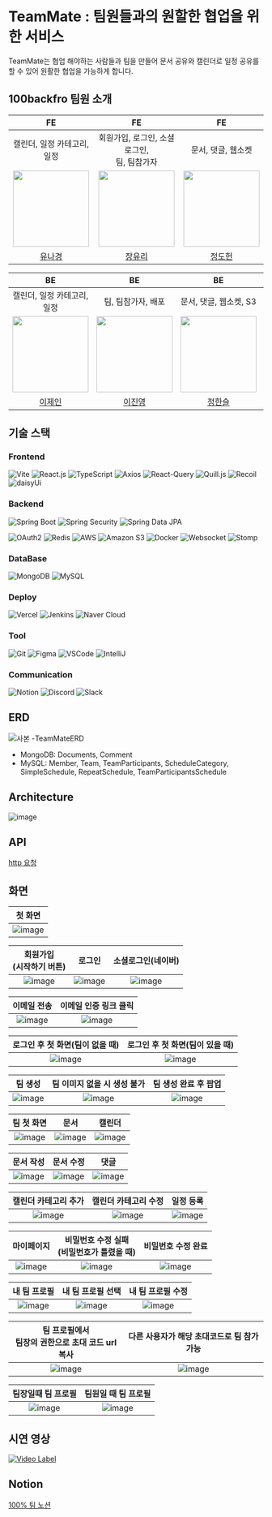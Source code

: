 # TeamMate : 팀원들과의 원할한 협업을 위한 서비스
TeamMate는 협업 해야하는 사람들과 팀을 만들어 문서 공유와 캘린더로 일정 공유를 할 수 있어 원활한 협업을 가능하게 합니다.

## 100backfro 팀원 소개

 FE   | FE   | FE   
 :------: | :------: | :------: 
|   캘린더, 일정 카테고리, 일정   | 회원가입, 로그인, 소셜 로그인,<br> 팀, 팀참가자   |  문서, 댓글, 웹소켓  |
| <img src="https://avatars.githubusercontent.com/u/110381560?v=4" width="150px;" alt=""/>  | <img src="https://avatars.githubusercontent.com/u/135790442?v=4" width="150px;" alt=""/>  | <img src="https://avatars.githubusercontent.com/u/89259535?v=4" width="150px;" alt=""/>  |
| [유나경](https://github.com/shiningKyung) | [장유리](https://github.com/zzannorita) | [정도헌](https://github.com/bslkuye) |

|    BE   |   BE    |   BE   |  BE  |
|:-------:|:-----:|:-----:|:----:|
| 캘린더, 일정 카테고리, 일정   |   팀, 팀참가자, 배포   |      문서, 댓글, 웹소켓, S3    | 회원가입, 로그인, 소셜로그인   |
| <img src="https://avatars.githubusercontent.com/u/122286693?v=4" width="150px;" alt=""/>| <img src="https://avatars.githubusercontent.com/u/48014869?v=4" width="150px;" alt=""/> |<img src="https://avatars.githubusercontent.com/u/94779505?s=400&u=d3b96565f9872e98397c9f11e6a2f11c82cdecbb&v=4" width="150px;" alt=""/>|  <img src="https://avatars.githubusercontent.com/u/68370338?v=4" width="150px;" alt=""/> |
|            [이제인](https://github.com/xenxxn)           |                           [이진영](https://github.com/dkwktm45)                          |   [정한슬](https://github.com/HanSeulChung)   | [최진성](https://github.com/choijinsung05) |

        
## 기술 스택
### Frontend
![Vite](https://img.shields.io/badge/Vite-646CFF?style=for-the-badge&logo=vite&logoColor=white)
![React.js](https://img.shields.io/badge/React.js-61DAFB?style=for-the-badge&logo=react&logoColor=white)
![TypeScript](https://img.shields.io/badge/TypeScript-3178C6?style=for-the-badge&logo=typescript&logoColor=white)
![Axios](https://img.shields.io/badge/Axios-007ACC?style=for-the-badge&logo=axios&logoColor=white)
![React-Query](https://img.shields.io/badge/React_Query-00BCBA?style=for-the-badge&logo=react&logoColor=white)
![Quill.js](https://img.shields.io/badge/quill.js-DE8B4A?style=for-the-badge&logo=javascript&logoColor=white)
![Recoil](https://img.shields.io/badge/Recoil-1F1F1F?style=for-the-badge&logo=react&logoColor=white)
![daisyUi](https://img.shields.io/badge/daisyUi-FF9F00?style=for-the-badge&logo=react&logoColor=white)


### Backend
![Spring Boot](https://img.shields.io/badge/Spring_Boot-6DB33F?style=for-the-badge&logo=spring&logoColor=white)
![Spring Security](https://img.shields.io/badge/Spring_Security-6DB33F?style=for-the-badge&logo=spring-security&logoColor=white)
![Spring Data JPA](https://img.shields.io/badge/Spring_Data_JPA-6DB33F?style=for-the-badge&logo=spring&logoColor=white)

![OAuth2](https://img.shields.io/badge/OAuth-2CA5E0?style=for-the-badge&logo=oauth2&logoColor=white&labelColor=black)
![Redis](https://img.shields.io/badge/Redis-DC382D?style=for-the-badge&logo=redis&logoColor=white)
![AWS](https://img.shields.io/badge/AWS-232F3E?style=for-the-badge&logo=amazon-aws&logoColor=white)
![Amazon S3](https://img.shields.io/badge/Amazon_S3-569A31?style=for-the-badge&logo=amazon-s3&logoColor=white)
![Docker](https://img.shields.io/badge/Docker-2496ED?style=for-the-badge&logo=docker&logoColor=white)
![Websocket](https://img.shields.io/badge/Websocket-808080?style=for-the-badge&logo=websocket&logoColor=white)
![Stomp](https://img.shields.io/badge/Stomp-32CD32?style=for-the-badge&logo=stomp&logoColor=white)


### DataBase
![MongoDB](https://img.shields.io/badge/MongoDB-47A248?style=for-the-badge&logo=mongodb&logoColor=white)
![MySQL](https://img.shields.io/badge/MySQL-4479A1?style=for-the-badge&logo=mysql&logoColor=white)

### Deploy
![Vercel](https://img.shields.io/badge/Vercel-000000?style=for-the-badge&logo=vercel&logoColor=white)
![Jenkins](https://img.shields.io/badge/Jenkins-D24939?style=for-the-badge&logo=jenkins&logoColor=white)
![Naver Cloud](https://img.shields.io/badge/Naver_Cloud-03C75A?style=for-the-badge&logo=naver&logoColor=white)


### Tool
![Git](https://img.shields.io/badge/Git-F05032?style=for-the-badge&logo=git&logoColor=white)
![Figma](https://img.shields.io/badge/Figma-F24E1E?style=for-the-badge&logo=figma&logoColor=white)
![VSCode](https://img.shields.io/badge/VS_Code-007ACC?style=for-the-badge&logo=visual-studio-code&logoColor=white)
![IntelliJ](https://img.shields.io/badge/IntelliJ_IDEA-000000?style=for-the-badge&logo=intellij-idea&logoColor=white)

### Communication
![Notion](https://img.shields.io/badge/Notion-000000?style=for-the-badge&logo=notion&logoColor=white)
![Discord](https://img.shields.io/badge/Discord-5865F2?style=for-the-badge&logo=discord&logoColor=white)
![Slack](https://img.shields.io/badge/Slack-4A154B?style=for-the-badge&logo=slack&logoColor=white)


## ERD
![사본 -TeamMateERD](https://github.com/100backfro/teammate/assets/94779505/f6fecb2c-2832-49b9-a9df-a77b5c5aa05b)

* MongoDB: Documents, Comment
* MySQL: Member, Team, TeamParticipants, ScheduleCategory, SimpleSchedule, RepeatSchedule, TeamParticipantsSchedule

## Architecture
![image](https://github.com/100backfro/teammate/assets/110381560/35856126-d4da-4c93-bdc2-c42cd16f22a1)


## API
[http 요청](backend/http)

## 화면
| 첫 화면  |
|:-:|
|  ![image](https://github.com/100backfro/teammate/assets/94779505/6d743e48-ba97-4710-b6c2-e833672e045f) |

| 회원가입<br>(시작하기 버튼) | 로그인 | 소셜로그인(네이버) |
|:------:|:------:|:-----------:|
|    ![image](https://github.com/100backfro/teammate/assets/94779505/8ba29ff4-5fd6-4bff-8135-9749c145df0c)| ![image](https://github.com/100backfro/teammate/assets/94779505/a4300348-3503-4270-9703-3bb7f00c1b06)|  ![image](https://github.com/100backfro/teammate/assets/94779505/c0240014-1b01-4bea-8524-95f93fe304ff)

| 이메일 전송   |  이메일 인증 링크 클릭  |
|:-:|:-:|
 ![image](https://github.com/100backfro/teammate/assets/94779505/fb47dd23-c1a8-419d-ae97-391151770370) | ![image](https://github.com/100backfro/teammate/assets/94779505/41e2f058-3dd5-42ec-a5f3-7bb5f340c349)
  

| 로그인 후 첫 화면(팀이 없을 때)  |  로그인 후 첫 화면(팀이 있을 때)  |
|:-:|:-:|
 ![image](https://github.com/100backfro/teammate/assets/94779505/b1f46968-afe6-49a7-9a5e-9ecb23128de9)  | ![image](https://github.com/100backfro/teammate/assets/94779505/cc376a13-1e79-497c-a43d-fb60fc33a5ef)
 

| 팀 생성  | 팀 이미지 없을 시 생성 불가   |  팀 생성 완료 후 팝업  |
|:-:|:-:|:-:|
| ![image](https://github.com/100backfro/teammate/assets/94779505/06f47380-f102-498d-bc3e-72e466a9208f)  | ![image](https://github.com/100backfro/teammate/assets/94779505/482951df-0fc6-49f5-854a-5eedeb1b6364)| ![image](https://github.com/100backfro/teammate/assets/94779505/4f46b88d-d7f9-4e80-877a-80063098e166)  


| 팀 첫 화면  | 문서 |  캘린더 |
|:-:|:-:|:-:|
 ![image](https://github.com/100backfro/teammate/assets/94779505/76d717d7-5106-4910-9213-4caa66974387)  | ![image](https://github.com/100backfro/teammate/assets/94779505/95e5621b-a45f-40f5-8625-efc8d503874c)| ![image](https://github.com/100backfro/teammate/assets/94779505/76ae530f-875d-4769-a83f-b682e8d58e66)
  


| 문서 작성  | 문서 수정  | 댓글 |
|:-:|:-:|:-:|
 ![image](https://github.com/100backfro/teammate/assets/94779505/38c7255a-3920-44e2-9e8f-98c27c79c5f5)  | ![image](https://github.com/100backfro/teammate/assets/94779505/e47a47ec-ff1d-495f-b193-27159346cfa5)| ![image](https://github.com/100backfro/teammate/assets/94779505/2759c70f-4e2a-46f4-8373-2d2c529cec00)


| 캘린더 카테고리 추가  | 캘린더 카테고리 수정  | 일정 등록 |
|:-:|:-:|:-:|
![image](https://github.com/100backfro/teammate/assets/94779505/79b23aec-7790-404f-9f28-135701be4b04) |![image](https://github.com/100backfro/teammate/assets/94779505/74e9baef-1176-40ca-a61c-d9c49db24062) | ![image](https://github.com/100backfro/teammate/assets/94779505/e18821d8-aea8-449c-bec1-c3c4adaf62e6)



| 마이페이지  | 비밀번호 수정 실패<br>(비밀번호가 틀렸을 때)  | 비밀번호 수정 완료  |
|:-:|:-:|:-:|
![image](https://github.com/100backfro/teammate/assets/94779505/592c71b0-1c57-4e15-9f93-c3ccf7da424a)   | ![image](https://github.com/100backfro/teammate/assets/94779505/55f5c20c-2424-4495-b873-31cfa18d531a)|  ![image](https://github.com/100backfro/teammate/assets/94779505/8105beab-64cb-48ce-b175-25c62e3ab3a3)


| 내 팀 프로필  | 내 팀 프로필 선택 | 내 팀 프로필 수정  |
|:-:|:-:|:-:|
![image](https://github.com/100backfro/teammate/assets/94779505/99950346-de25-45d3-9785-2dce1980285c)|![image](https://github.com/100backfro/teammate/assets/94779505/8fe2a462-3659-4404-9808-0be58c9738e0)|![image](https://github.com/100backfro/teammate/assets/94779505/4e53ee1c-463c-4a47-b0d6-e7601c439f43)  

| 팀 프로필에서 <br>팀장의 권한으로 초대 코드 url 복사|다른 사용자가 해당 초대코드로 팀 참가 가능|   
|:-:|:-:|
|![image](https://github.com/100backfro/teammate/assets/94779505/fe393300-52c6-4559-89e5-36b159ddd1fe)|![image](https://github.com/100backfro/teammate/assets/94779505/5fd6e71f-b9e9-49e2-a93b-58cde68994a8)

| 팀장일때 팀 프로필 | 팀원일 때 팀 프로필|   
|:-:|:-:|
![image](https://github.com/100backfro/teammate/assets/94779505/6c200ccb-18e7-4f3d-8b01-ef604577e803) | ![image](https://github.com/100backfro/teammate/assets/94779505/ca735f0e-753d-4c7a-908f-b46f0b40131d)


## 시연 영상 

[![Video Label](https://github.com/100backfro/teammate/assets/94779505/2773d5bd-d3d6-41a1-92b2-bbc2b4f473a5)
](https://youtu.be/PN6SRZ18Meg)

## Notion 
[100% 팀 노션](https://www.notion.so/f6266a684b02452d99bcfec7a44192ed?pvs=4)

